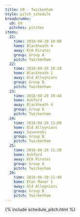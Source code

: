 ```yaml
---
title: U9 - Twickenham
style: pitch_schedule
breadcrumbs:
  u9: U9
  pitches: pitches
items:
  21:
    time: 2018-04-29 10:00
    home: Blackheath 4
    away: KCH Pirates
    group: Group A
    pitch: Twickenham
  22:
    time: 2018-04-29 10:20
    home: Blackheath 1
    away: Old Alleynians
    group: Group B
    pitch: Twickenham
  23:
    time: 2018-04-29 10:40
    home: Ashford
    away: Blackheath 4
    group: Group A
    pitch: Twickenham
  24:
    time: 2018-04-29 11:00
    home: Old Alleynians
    away: Sevenoaks
    group: Group B
    pitch: Twickenham
  25:
    time: 2018-04-29 11:20
    home: Ashford
    away: KCH Pirates
    group: Group A
    pitch: Twickenham
  26:
    time: 2018-04-29 11:40
    home: Eton Manor 1
    away: Old Alleynians
    group: Group B
    pitch: Twickenham
---
```


{% include schedule_pitch.html %}
